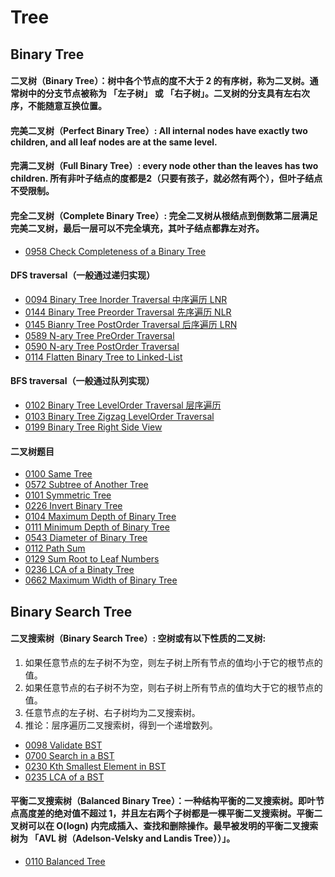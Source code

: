 # Tree

## Binary Tree 

#### 二叉树（Binary Tree）：树中各个节点的度不大于 2 的有序树，称为二叉树。通常树中的分支节点被称为 「左子树」 或 「右子树」。二叉树的分支具有左右次序，不能随意互换位置。

#### 完美二叉树（Perfect Binary Tree）: All internal nodes have exactly two children, and all leaf nodes are at the same level.

#### 完满二叉树（Full Binary Tree）: every node other than the leaves has two children. 所有非叶子结点的度都是2（只要有孩子，就必然有两个），但叶子结点不受限制。

#### 完全二叉树（Complete Binary Tree）: 完全二叉树从根结点到倒数第二层满足完美二叉树，最后一层可以不完全填充，其叶子结点都靠左对齐。
- [0958 Check Completeness of a Binary Tree](https://leetcode.com/problems/check-completeness-of-a-binary-tree/)

#### DFS traversal（一般通过递归实现）
- [0094 Binary Tree Inorder Traversal 中序遍历 LNR](https://leetcode.com/problems/binary-tree-inorder-traversal/)
- [0144 Binary Tree Preorder Traversal 先序遍历 NLR](https://leetcode.com/problems/binary-tree-preorder-traversal/)
- [0145 Bianry Tree PostOrder Traversal 后序遍历 LRN](https://leetcode.com/problems/binary-tree-postorder-traversal/)
- [0589 N-ary Tree PreOrder Traversal](https://leetcode.com/problems/n-ary-tree-preorder-traversal/)
- [0590 N-ary Tree PostOrder Traversal](https://leetcode.com/problems/n-ary-tree-postorder-traversal/)
- [0114 Flatten Binary Tree to Linked-List](https://leetcode.com/problems/flatten-binary-tree-to-linked-list/)

#### BFS traversal（一般通过队列实现）
- [0102 Binary Tree LevelOrder Traversal 层序遍历](https://leetcode.com/problems/binary-tree-level-order-traversal/)
- [0103 Binary Tree Zigzag LevelOrder Traversal](https://leetcode.com/problems/binary-tree-zigzag-level-order-traversal/)
- [0199 Binary Tree Right Side View](https://leetcode.com/problems/binary-tree-right-side-view/)

#### 二叉树题目

- [0100 Same Tree](https://leetcode.com/problems/same-tree/)
- [0572 Subtree of Another Tree](https://leetcode.com/problems/subtree-of-another-tree)
- [0101 Symmetric Tree](https://leetcode.com/problems/symmetric-tree)
- [0226 Invert Binary Tree](https://leetcode.com/problems/invert-binary-tree)
- [0104 Maximum Depth of Binary Tree](https://leetcode.com/problems/maximum-depth-of-binary-tree)
- [0111 Minimum Depth of Binary Tree](https://leetcode.com/problems/minimum-depth-of-binary-tree/)
- [0543 Diameter of Binary Tree](https://leetcode.com/problems/diameter-of-binary-tree)
- [0112 Path Sum](https://leetcode.com/problems/path-sum/)
- [0129 Sum Root to Leaf Numbers](https://leetcode.com/problems/sum-root-to-leaf-numbers)
- [0236 LCA of a Binaty Tree](https://leetcode.com/problems/lowest-common-ancestor-of-a-binary-tree)
- [0662 Maximum Width of Binary Tree](https://leetcode.com/problems/maximum-width-of-binary-tree)

## Binary Search Tree

#### 二叉搜索树（Binary Search Tree）: 空树或有以下性质的二叉树:
1. 如果任意节点的左子树不为空，则左子树上所有节点的值均小于它的根节点的值。
2. 如果任意节点的右子树不为空，则右子树上所有节点的值均大于它的根节点的值。
3. 任意节点的左子树、右子树均为二叉搜索树。
4. 推论：层序遍历二叉搜索树，得到一个递增数列。

- [0098 Validate BST](https://leetcode.com/problems/validate-binary-search-tree)
- [0700 Search in a BST](https://leetcode.com/problems/search-in-a-binary-search-tree)
- [0230 Kth Smallest Element in BST](https://leetcode.com/problems/kth-smallest-element-in-a-bst/)
- [0235 LCA of a BST](https://leetcode.com/problems/lowest-common-ancestor-of-a-binary-search-tree/)

#### 平衡二叉搜索树（Balanced Binary Tree）：一种结构平衡的二叉搜索树。即叶节点高度差的绝对值不超过 1，并且左右两个子树都是一棵平衡二叉搜索树。平衡二叉树可以在 O(logn) 内完成插入、查找和删除操作。最早被发明的平衡二叉搜索树为 「AVL 树（Adelson-Velsky and Landis Tree））」。
- [0110 Balanced Tree](https://leetcode.com/problems/balanced-binary-tree)